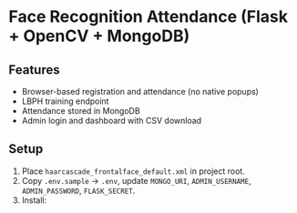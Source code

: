 # Face Recognition Attendance (Flask + OpenCV + MongoDB)

## Features

- Browser-based registration and attendance (no native popups)
- LBPH training endpoint
- Attendance stored in MongoDB
- Admin login and dashboard with CSV download

## Setup

1. Place `haarcascade_frontalface_default.xml` in project root.
2. Copy `.env.sample` → `.env`, update `MONGO_URI`, `ADMIN_USERNAME`, `ADMIN_PASSWORD`, `FLASK_SECRET`.
3. Install:
